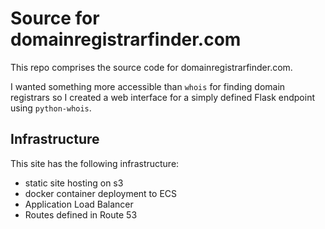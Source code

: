 # Source for domainregistrarfinder.com

This repo comprises the source code for domainregistrarfinder.com.

I wanted something more accessible than `whois` for finding domain registrars so I created a web interface for a simply defined Flask endpoint using `python-whois`.

## Infrastructure

This site has the following infrastructure:
- static site hosting on s3
- docker container deployment to ECS
- Application Load Balancer
- Routes defined in Route 53
